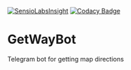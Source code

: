 [![SensioLabsInsight](https://insight.sensiolabs.com/projects/d953a423-64ef-4dbd-8c5d-16263a06d125/mini.png)](https://insight.sensiolabs.com/projects/d953a423-64ef-4dbd-8c5d-16263a06d125)
[![Codacy Badge](https://api.codacy.com/project/badge/Grade/3f5778f845834e479b199e1ca54554e7)](https://www.codacy.com/app/romanvasilyev/GetWayBot)
# GetWayBot
Telegram bot for getting map directions
